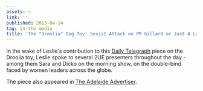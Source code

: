 ```yaml
---
assets: ~
link: ''
published: 2013-04-14
tag: in-the-media
title: 'The "Droolia" Dog Toy: Sexist Attack on PM Gillard or Just A Laugh?'
---
```

In the wake of Leslie's contribution to this [Daily Telegraph](http://www.dailytelegraph.com.au/news/national/pets-doll-droolia-julia-being-sold-in-adelaide/story-fncvk70o-1226616272712) piece on the Droolia toy, Leslie spoke to several 2UE presenters throughout the day - among them Sara and Dicko on the morning show, on the double-bind faced by women leaders across the globe. 

The piece also appeared in [The Adelaide Advertiser](http://www.adelaidenow.com.au/news/national/pets-doll-droolia-julia-being-sold-in-adelaide/story-fncz7kyc-1226616272712). 